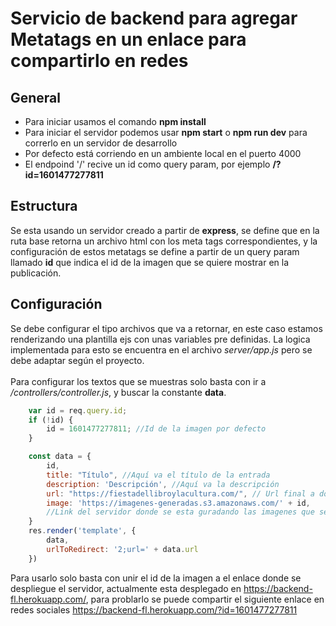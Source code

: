 # Servicio de backend para agregar Metatags en un enlace para compartirlo en redes

## General

- Para iniciar usamos el comando **npm install**
- Para iniciar el servidor podemos usar **npm start** o **npm run dev** para correrlo en un servidor de desarrollo
- Por defecto está corriendo en un ambiente local en el puerto 4000
- El endpoind '/' recive un id como query param, por ejemplo **/?id=1601477277811**

## Estructura

Se esta usando un servidor creado a partir de **express**, 
se define que en la ruta base retorna un archivo html con los meta tags correspondientes, 
y la configuración de estos metatags se define a partir de un query param llamado **id** que indica el id de la imagen que se quiere mostrar en la publicación.

## Configuración

Se debe configurar el tipo archivos que va a retornar, en este caso estamos renderizando una plantilla ejs con unas variables pre definidas. La logica implementada para esto se encuentra en el archivo *server/app.js* pero se debe adaptar según el proyecto.
<br>
<br>
Para configurar los textos que se muestras solo basta con ir a */controllers/controller.js*, y buscar la constante **data**.

```javascript 
    var id = req.query.id;
    if (!id) {
        id = 1601477277811; //Id de la imagen por defecto
    }

    const data = {
        id,
        title: "Título", //Aquí va el título de la entrada
        description: 'Descripción', //Aquí va la descripción
        url: "https://fiestadellibroylacultura.com/", // Url final a donde redirige despues de abrir
        image: 'https://imagenes-generadas.s3.amazonaws.com/' + id, 
        //Link del servidor donde se esta guradando las imagenes que se van a compartir
    }
    res.render('template', {
        data,
        urlToRedirect: '2;url=' + data.url
    })

```
Para usarlo solo basta con unir el id de la imagen a el enlace donde se despliegue el servidor,
actualmente esta desplegado en https://backend-fl.herokuapp.com/, para problarlo se puede compartir el siguiente enlace en redes sociales https://backend-fl.herokuapp.com/?id=1601477277811
